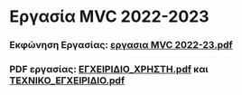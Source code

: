 # Εργασία MVC 2022-2023

### Εκφώνηση Εργασίας: [εργασια MVC 2022-23.pdf](https://github.com/apostolouagg/MVC/files/14550420/MVC.2022-23.pdf)

### PDF εργασίας: [ΕΓΧΕΙΡΙΔΙΟ_ΧΡΗΣΤΗ.pdf](https://github.com/apostolouagg/MVC/files/14550422/_.pdf) και [ΤΕΧΝΙΚΟ_ΕΓΧΕΙΡΙΔΙΟ.pdf](https://github.com/apostolouagg/MVC/files/14550423/_.pdf)
